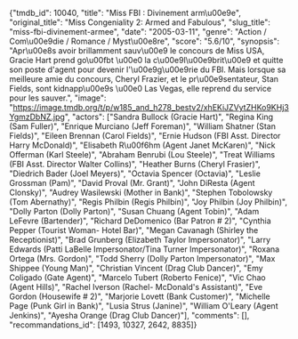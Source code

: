 {"tmdb_id": 10040, "title": "Miss FBI : Divinement arm\u00e9e", "original_title": "Miss Congeniality 2: Armed and Fabulous", "slug_title": "miss-fbi-divinement-armee", "date": "2005-03-11", "genre": "Action / Com\u00e9die / Romance / Myst\u00e8re", "score": "5.6/10", "synopsis": "Apr\u00e8s avoir brillamment sauv\u00e9 le concours de Miss USA, Gracie Hart prend go\u00fbt \u00e0 la c\u00e9l\u00e9brit\u00e9 et quitte son poste d'agent pour devenir l'\u00e9g\u00e9rie du FBI. Mais lorsque sa meilleure amie du concours, Cheryl Frazier, et le pr\u00e9sentateur, Stan Fields, sont kidnapp\u00e9s \u00e0 Las Vegas, elle reprend du service pour les sauver.", "image": "https://image.tmdb.org/t/p/w185_and_h278_bestv2/xhEKiJZVytZHKo9KHj3YgmzDbNZ.jpg", "actors": ["Sandra Bullock (Gracie Hart)", "Regina King (Sam Fuller)", "Enrique Murciano (Jeff Foreman)", "William Shatner (Stan Fields)", "Eileen Brennan (Carol Fields)", "Ernie Hudson (FBI Asst. Director Harry McDonald)", "Elisabeth R\u00f6hm (Agent Janet McKaren)", "Nick Offerman (Karl Steele)", "Abraham Benrubi (Lou Steele)", "Treat Williams (FBI Asst. Director Walter Collins)", "Heather Burns (Cheryl Frasier)", "Diedrich Bader (Joel Meyers)", "Octavia Spencer (Octavia)", "Leslie Grossman (Pam)", "David Proval (Mr. Grant)", "John DiResta (Agent Clonsky)", "Audrey Wasilewski (Mother in Bank)", "Stephen Tobolowsky (Tom Abernathy)", "Regis Philbin (Regis Philbin)", "Joy Philbin (Joy Philbin)", "Dolly Parton (Dolly Parton)", "Susan Chuang (Agent Tobin)", "Adam LeFevre (Bartender)", "Richard DeDomenico (Bar Patron # 2)", "Cynthia Pepper (Tourist Woman- Hotel Bar)", "Megan Cavanagh (Shirley the Receptionist)", "Brad Grunberg (Elizabeth Taylor Impersonator)", "Larry Edwards (Patti LaBelle Impersonator/Tina Turner Impersonator)", "Roxana Ortega (Mrs. Gordon)", "Todd Sherry (Dolly Parton Impersonator)", "Max Shippee (Young Man)", "Christian Vincent (Drag Club Dancer)", "Emy Coligado (Gate Agent)", "Marcelo Tubert (Roberto Fenice)", "Vic Chao (Agent Hills)", "Rachel Iverson (Rachel- McDonald's Assistant)", "Eve Gordon (Housewife # 2)", "Marjorie Lovett (Bank Customer)", "Michelle Page (Punk Girl in Bank)", "Lusia Strus (Janine)", "William O'Leary (Agent Jenkins)", "Ayesha Orange (Drag Club Dancer)"], "comments": [], "recommandations_id": [1493, 10327, 2642, 8835]}